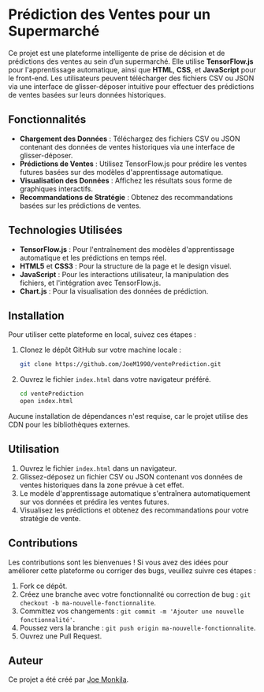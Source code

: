 # Prédiction des Ventes pour un Supermarché

Ce projet est une plateforme intelligente de prise de décision et de prédictions des ventes au sein d’un supermarché. Elle utilise **TensorFlow.js** pour l'apprentissage automatique, ainsi que **HTML**, **CSS**, et **JavaScript** pour le front-end. Les utilisateurs peuvent télécharger des fichiers CSV ou JSON via une interface de glisser-déposer intuitive pour effectuer des prédictions de ventes basées sur leurs données historiques.


## Fonctionnalités

- **Chargement des Données** : Téléchargez des fichiers CSV ou JSON contenant des données de ventes historiques via une interface de glisser-déposer.
- **Prédictions de Ventes** : Utilisez TensorFlow.js pour prédire les ventes futures basées sur des modèles d'apprentissage automatique.
- **Visualisation des Données** : Affichez les résultats sous forme de graphiques interactifs.
- **Recommandations de Stratégie** : Obtenez des recommandations basées sur les prédictions de ventes.


## Technologies Utilisées

- **TensorFlow.js** : Pour l'entraînement des modèles d'apprentissage automatique et les prédictions en temps réel.
- **HTML5** et **CSS3** : Pour la structure de la page et le design visuel.
- **JavaScript** : Pour les interactions utilisateur, la manipulation des fichiers, et l'intégration avec TensorFlow.js.
- **Chart.js** : Pour la visualisation des données de prédiction.


## Installation

Pour utiliser cette plateforme en local, suivez ces étapes :

1. Clonez le dépôt GitHub sur votre machine locale :

    ```bash
    git clone https://github.com/JoeM1990/ventePrediction.git
    ```

2. Ouvrez le fichier `index.html` dans votre navigateur préféré.

    ```bash
    cd ventePrediction
    open index.html
    ```

Aucune installation de dépendances n'est requise, car le projet utilise des CDN pour les bibliothèques externes.


## Utilisation

1. Ouvrez le fichier `index.html` dans un navigateur.
2. Glissez-déposez un fichier CSV ou JSON contenant vos données de ventes historiques dans la zone prévue à cet effet.
3. Le modèle d'apprentissage automatique s'entraînera automatiquement sur vos données et prédira les ventes futures.
4. Visualisez les prédictions et obtenez des recommandations pour votre stratégie de vente.


## Contributions

Les contributions sont les bienvenues ! Si vous avez des idées pour améliorer cette plateforme ou corriger des bugs, veuillez suivre ces étapes :

1. Fork ce dépôt.
2. Créez une branche avec votre fonctionnalité ou correction de bug : `git checkout -b ma-nouvelle-fonctionnalite`.
3. Committez vos changements : `git commit -m 'Ajouter une nouvelle fonctionnalité'`.
4. Poussez vers la branche : `git push origin ma-nouvelle-fonctionnalite`.
5. Ouvrez une Pull Request.

## Auteur

Ce projet a été créé par [Joe Monkila](https://github.com/JoeM1990).


